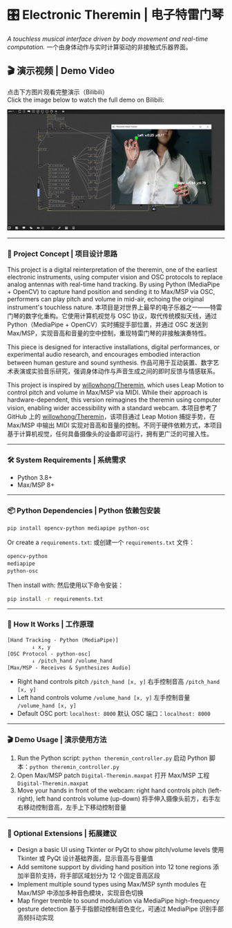 # 🎛️ Electronic Theremin | 电子特雷门琴

*A touchless musical interface driven by body movement and real-time computation.*
 一个由身体动作与实时计算驱动的非接触式乐器界面。

## 🎬 演示视频 | Demo Video

点击下方图片观看完整演示（Bilibili）  
Click the image below to watch the full demo on Bilibili:

[![点击观看视频 | Watch Video](images/Cover.jpg)](https://www.bilibili.com/video/BV1MigozHEjt)

------

### 🎨 Project Concept | 项目设计思路

This project is a digital reinterpretation of the theremin, one of the earliest electronic instruments, using computer vision and OSC protocols to replace analog antennas with real-time hand tracking. By using Python (MediaPipe + OpenCV) to capture hand position and sending it to Max/MSP via OSC, performers can play pitch and volume in mid-air, echoing the original instrument's touchless nature.
 本项目是对世界上最早的电子乐器之一——特雷门琴的数字化重构。它使用计算机视觉与 OSC 协议，取代传统模拟天线，通过 Python（MediaPipe + OpenCV）实时捕捉手部位置，并通过 OSC 发送到 Max/MSP，实现音高和音量的空中控制，重现特雷门琴的非接触演奏特性。

This piece is designed for interactive installations, digital performances, or experimental audio research, and encourages embodied interaction between human gesture and sound synthesis.
 作品可用于互动装置、数字艺术表演或实验音乐研究，强调身体动作与声音生成之间的即时反馈与情感联系。

This project is inspired by [willowhong/Theremin](https://github.com/willowhong/Theremin), which uses Leap Motion to control pitch and volume in Max/MSP via MIDI. While their approach is hardware-dependent, this version reimagines the theremin using computer vision, enabling wider accessibility with a standard webcam.
 本项目参考了 GitHub 上的 [willowhong/Theremin](https://github.com/willowhong/Theremin)，该项目通过 Leap Motion 捕捉手势，在 Max/MSP 中输出 MIDI 实现对音高和音量的控制。不同于硬件依赖方式，本项目基于计算机视觉，任何具备摄像头的设备即可运行，拥有更广泛的可接入性。

------

### 🛠️ System Requirements | 系统需求

- Python 3.8+
- Max/MSP 8+

------

### 📦 Python Dependencies | Python 依赖包安装

```bash
pip install opencv-python mediapipe python-osc
```

Or create a `requirements.txt`:
 或创建一个 `requirements.txt` 文件：

```txt
opencv-python  
mediapipe  
python-osc  
```

Then install with:
 然后使用以下命令安装：

```bash
pip install -r requirements.txt
```

------

### 🧠 How It Works | 工作原理

```text
[Hand Tracking - Python (MediaPipe)]  
        ↓ x, y  
[OSC Protocol - python-osc]  
        ↓ /pitch_hand /volume_hand  
[Max/MSP - Receives & Synthesizes Audio]  
```

- Right hand controls pitch `/pitch_hand [x, y]`
   右手控制音高 `/pitch_hand [x, y]`
- Left hand controls volume `/volume_hand [x, y]`
   左手控制音量 `/volume_hand [x, y]`
- Default OSC port: `localhost: 8000`
   默认 OSC 端口：`localhost: 8000`

------

### 🎬 Demo Usage | 演示使用方法

1. Run the Python script: `python theremin_controller.py`
    启动 Python 脚本：`python theremin_controller.py`
2. Open Max/MSP patch `Digital-Theremin.maxpat`
    打开 Max/MSP 工程 `Digital-Theremin.maxpat`
3. Move your hands in front of the webcam: right hand controls pitch (left-right), left hand controls volume (up-down)
    将手伸入摄像头前方，右手左右移动控制音高，左手上下移动控制音量

------

### 🔗 Optional Extensions | 拓展建议

- Design a basic UI using Tkinter or PyQt to show pitch/volume levels
   使用 Tkinter 或 PyQt 设计基础界面，显示音高与音量值
- Add semitone support by dividing hand position into 12 tone regions
   添加半音阶支持，将手部区域划分为 12 个固定音高区段
- Implement multiple sound types using Max/MSP synth modules
   在 Max/MSP 中添加多种音色模块，实现音色切换
- Map finger tremble to sound modulation via MediaPipe high-frequency gesture detection
   基于手指颤动控制音色变化，可通过 MediaPipe 识别手部高频抖动实现

